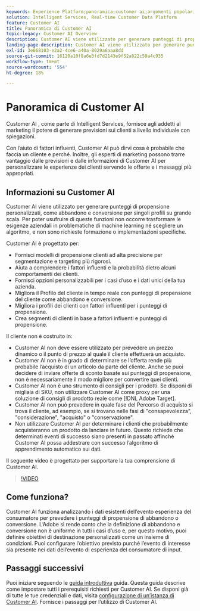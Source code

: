 ```yaml
---
keywords: Experience Platform;panoramica;customer ai;argomenti popolari;panoramica customer ai
solution: Intelligent Services, Real-time Customer Data Platform
feature: Customer AI
title: Panoramica di Customer AI
topic-legacy: Customer AI Overview
description: Customer AI viene utilizzato per generare punteggi di propensione personalizzati, come abbandono e conversione per singoli profili su grande scala. Per poter usufruire di queste funzioni non occorre trasformare le esigenze aziendali in problematiche di machine learning né scegliere un algoritmo, e non sono richieste formazione o implementazioni specifiche.
landing-page-description: Customer AI viene utilizzato per generare punteggi di propensione personalizzati, come abbandono e conversione per singoli profili su grande scala.
exl-id: 3e668103-e2a2-4ce6-a40a-8029a6aaa8dd
source-git-commit: 16120a10f8a6e3fd7d2143e9f52a822c59a4c935
workflow-type: tm+mt
source-wordcount: '554'
ht-degree: 18%

---
```



# Panoramica di Customer AI

Customer AI , come parte di Intelligent Services, fornisce agli addetti al marketing il potere di generare previsioni sui clienti a livello individuale con spiegazioni.

Con l’aiuto di fattori influenti, Customer AI può dirvi cosa è probabile che faccia un cliente e perché. Inoltre, gli esperti di marketing possono trarre vantaggio dalle previsioni e dalle informazioni di Customer AI per personalizzare le esperienze dei clienti servendo le offerte e i messaggi più appropriati.

## Informazioni su Customer AI

Customer AI viene utilizzato per generare punteggi di propensione personalizzati, come abbandono e conversione per singoli profili su grande scala. Per poter usufruire di queste funzioni non occorre trasformare le esigenze aziendali in problematiche di machine learning né scegliere un algoritmo, e non sono richieste formazione o implementazioni specifiche.

Customer AI è progettato per:

- Fornisci modelli di propensione clienti ad alta precisione per segmentazione e targeting più rigorosi.
- Aiuta a comprendere i fattori influenti e la probabilità dietro alcuni comportamenti dei clienti.
- Fornisci opzioni personalizzabili per i casi d’uso e i dati unici della tua azienda.
- Migliora il Profilo del cliente in tempo reale con punteggi di propensione del cliente come abbandono e conversione.
- Migliora i profili dei clienti con fattori influenti per i punteggi di propensione.
- Crea segmenti di clienti in base a fattori influenti e punteggi di propensione.

Il cliente non è costruito in:

- Customer AI non deve essere utilizzato per prevedere un prezzo dinamico o il punto di prezzo al quale il cliente effettuerà un acquisto.
- Customer AI non è in grado di determinare se l’offerta rende più probabile l’acquisto di un articolo da parte del cliente. Anche se puoi decidere di inviare offerte di sconto basate sui punteggi di propensione, non è necessariamente il modo migliore per convertire quei clienti.
- Customer AI non è uno strumento di consigli per i prodotti. Se disponi di migliaia di SKU, non utilizzare Customer AI come proxy per una soluzione di consigli di prodotto reale come [!DNL Adobe Target].
- Customer AI non può prevedere in quale fase del Percorso di acquisto si trova il cliente, ad esempio, se si trovano nelle fasi di &quot;consapevolezza&quot;, &quot;considerazione&quot;, &quot;acquisto&quot; o &quot;conservazione&quot;.
- Non utilizzare Customer AI per determinare i clienti che probabilmente acquisteranno un prodotto da lanciare in futuro. Questo richiede che determinati eventi di successo siano presenti in passato affinché Customer AI possa addestrare con successo l’algoritmo di apprendimento automatico sui dati.

Il seguente video è progettato per supportare la tua comprensione di Customer AI.

>[!VIDEO](https://video.tv.adobe.com/v/32664?learn=on&quality=12)

## Come funziona?

Customer AI funziona analizzando i dati esistenti dell’evento esperienza del consumatore per prevedere i punteggi di propensione di abbandono o conversione. L’Adobe si rende conto che la definizione di abbandono e conversione non è uniforme in tutti i casi d’uso e, per questo motivo, puoi definire obiettivi di destinazione personalizzati come un insieme di condizioni. Puoi configurare l’obiettivo previsto purché l’evento di interesse sia presente nei dati dell’evento di esperienza del consumatore di input.

## Passaggi successivi

Puoi iniziare seguendo le [guida introduttiva](./getting-started.md) guida. Questa guida descrive come impostare tutti i prerequisiti richiesti per Customer AI. Se disponi già di tutte le tue credenziali e dati, visita  [configurazione di un’istanza di Customer AI](./user-guide/configure.md). Fornisce i passaggi per l’utilizzo di Customer AI.
